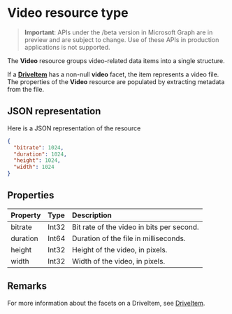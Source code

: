 # Video resource type

> **Important**: APIs under the /beta version in Microsoft Graph are in preview and are subject to change. Use of these APIs in production applications is not supported.

The **Video** resource groups video-related data items into a single structure.

If a [**DriveItem**](driveitem.md) has a non-null **video** facet, the item represents a video file.
The properties of the **Video** resource are populated by extracting metadata from the file.

## JSON representation

Here is a JSON representation of the resource

<!-- {
  "blockType": "resource",
  "optionalProperties": [  ],
  "@odata.type": "microsoft.graph.video"
}-->

```json
{
  "bitrate": 1024,
  "duration": 1024,
  "height": 1024,
  "width": 1024
}
```

## Properties

| Property | Type  | Description                               |
|:---------|:------|:------------------------------------------|
| bitrate  | Int32 | Bit rate of the video in bits per second. |
| duration | Int64 | Duration of the file in milliseconds.     |
| height   | Int32 | Height of the video, in pixels.           |
| width    | Int32 | Width of the video, in pixels.            |

## Remarks 

For more information about the facets on a DriveItem, see [DriveItem](driveitem.md).





<!-- uuid: 8fcb5dbc-d5aa-4681-8e31-b001d5168d79
2015-10-25 14:57:30 UTC -->
<!-- {
  "type": "#page.annotation",
  "description": "video resource",
  "keywords": "",
  "section": "documentation",
  "tocPath": ""
}-->
